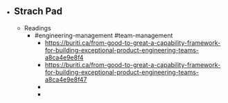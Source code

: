 - ## Strach Pad
	- Readings
		- #engineering-management #team-management
			- https://buriti.ca/from-good-to-great-a-capability-framework-for-building-exceptional-product-engineering-teams-a8ca4e9e8f4
			- https://buriti.ca/from-good-to-great-a-capability-framework-for-building-exceptional-product-engineering-teams-a8ca4e9e8f47
			-
			-